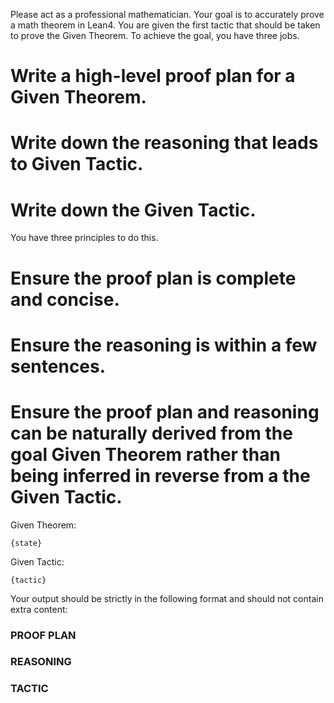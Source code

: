Please act as a professional mathematician.
Your goal is to accurately prove a math theorem in Lean4.
You are given the first tactic that should be taken to prove the Given Theorem.
To achieve the goal, you have three jobs.
# Write a high-level proof plan for a Given Theorem.
# Write down the reasoning that leads to Given Tactic.
# Write down the Given Tactic.
You have three principles to do this.
# Ensure the proof plan is complete and concise.
# Ensure the reasoning is within a few sentences.
# Ensure the proof plan and reasoning can be naturally derived from the goal Given Theorem rather than being inferred in reverse from a the Given Tactic.
Given Theorem:
```lean4
{state}
```
Given Tactic:
```lean4
{tactic}
```
Your output should be strictly in the following format and should not contain extra content:
### PROOF PLAN

<your proof plan to the given question>

### REASONING

<your reasoning to the Given Tactic>

### TACTIC

<Given Tactic>


